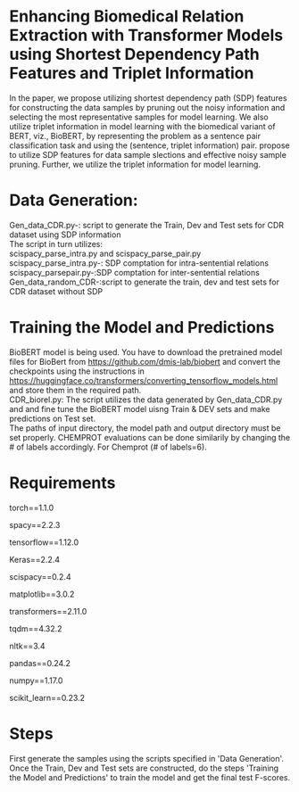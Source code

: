 # Enhancing Biomedical Relation Extraction with Transformer Models using Shortest Dependency Path Features and Triplet Information

In the paper, we propose utilizing shortest dependency path (SDP) features for constructing the data samples by pruning out the noisy information and selecting the most representative samples for model learning. We also utilize triplet information in model learning with the biomedical variant of BERT, viz., BioBERT, by representing the problem as a sentence pair classification task and using the (sentence, triplet information) pair. propose to utilize SDP features for data sample slections and effective noisy sample pruning. Further, we utilize the triplet information for model learning.

# Data Generation: 
Gen_data_CDR.py-: script to generate the Train, Dev and Test sets for CDR dataset using SDP information  
The script in turn utilizes:  
scispacy_parse_intra.py and scispacy_parse_pair.py  
scispacy_parse_intra.py-: SDP comptation for intra-sentential relations  
scispacy_parsepair.py-:SDP comptation for inter-sentential relations  
Gen_data_random_CDR-:script to generate the train, dev and test sets for CDR dataset without SDP  

# Training the Model and Predictions
BioBERT model is being used. You have to download the pretrained model files for BioBert from https://github.com/dmis-lab/biobert and convert the checkpoints using the instructions in https://huggingface.co/transformers/converting_tensorflow_models.html and store them in the required path.  
CDR_biorel.py: The script utilizes the data generated by Gen_data_CDR.py and and fine tune the BioBERT model uisng Train & DEV sets and make predictions on Test set.  
The paths of input directory, the model path and output directory must be set properly. CHEMPROT evaluations can be done similarily by changing the # of labels  accordingly. For Chemprot (#  of labels=6).   


# Requirements
torch==1.1.0

spacy==2.2.3

tensorflow==1.12.0

Keras==2.2.4

scispacy==0.2.4

matplotlib==3.0.2

transformers==2.11.0

tqdm==4.32.2

nltk==3.4

pandas==0.24.2

numpy==1.17.0

scikit_learn==0.23.2

# Steps

First generate the samples using the scripts specified in 'Data Generation'. Once the Train, Dev and Test sets are constructed, do the steps 'Training the Model and Predictions' to train the model and get the final test F-scores. 

